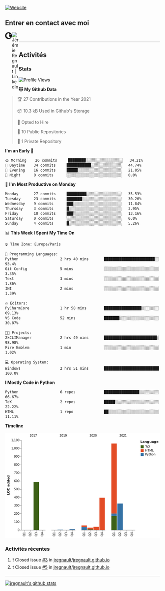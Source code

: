 [![Website](https://img.shields.io/website?logo=globe&label=jregnault.github.io&style=for-the-badge&url=https://jregnault.github.io)](https://jregnault.github.io)

## Entrer en contact avec moi

[<img align="left" alt="codeSTACKr.com" width="22px" src="https://raw.githubusercontent.com/iconic/open-iconic/master/svg/globe.svg" />][website]
[<img align="left" alt="Jérémie Regnault | LinkedIn" width="22px" src="https://cdn.jsdelivr.net/npm/simple-icons@v3/icons/linkedin.svg" />][linkedin]

<br />

---

## Activités

### Stats
<!--START_SECTION:waka-->
![Profile Views](http://img.shields.io/badge/Profile%20Views-0-blue)

**🐱 My Github Data** 

> 🏆 27 Contributions in the Year 2021
 > 
> 📦 10.3 kB Used in Github's Storage 
 > 
> 💼 Opted to Hire
 > 
> 📜 10 Public Repositories 
 > 
> 🔑 1 Private Repository 
 > 
**I'm an Early 🐤** 

```text
🌞 Morning    26 commits     ████████░░░░░░░░░░░░░░░░░   34.21% 
🌆 Daytime    34 commits     ███████████░░░░░░░░░░░░░░   44.74% 
🌃 Evening    16 commits     █████░░░░░░░░░░░░░░░░░░░░   21.05% 
🌙 Night      0 commits      ░░░░░░░░░░░░░░░░░░░░░░░░░   0.0%

```
📅 **I'm Most Productive on Monday** 

```text
Monday       27 commits     █████████░░░░░░░░░░░░░░░░   35.53% 
Tuesday      23 commits     ███████░░░░░░░░░░░░░░░░░░   30.26% 
Wednesday    9 commits      ███░░░░░░░░░░░░░░░░░░░░░░   11.84% 
Thursday     3 commits      █░░░░░░░░░░░░░░░░░░░░░░░░   3.95% 
Friday       10 commits     ███░░░░░░░░░░░░░░░░░░░░░░   13.16% 
Saturday     0 commits      ░░░░░░░░░░░░░░░░░░░░░░░░░   0.0% 
Sunday       4 commits      █░░░░░░░░░░░░░░░░░░░░░░░░   5.26%

```


📊 **This Week I Spent My Time On** 

```text
⌚︎ Time Zone: Europe/Paris

💬 Programming Languages: 
Python                   2 hrs 40 mins       ███████████████████████░░   93.4% 
Git Config               5 mins              ░░░░░░░░░░░░░░░░░░░░░░░░░   3.35% 
Text                     3 mins              ░░░░░░░░░░░░░░░░░░░░░░░░░   1.86% 
INI                      2 mins              ░░░░░░░░░░░░░░░░░░░░░░░░░   1.39%

🔥 Editors: 
PyCharmCore              1 hr 58 mins        █████████████████░░░░░░░░   69.13% 
VS Code                  52 mins             ███████░░░░░░░░░░░░░░░░░░   30.87%

🐱‍💻 Projects: 
2kCLIManager             2 hrs 49 mins       ████████████████████████░   98.98% 
Fire Emblem              1 min               ░░░░░░░░░░░░░░░░░░░░░░░░░   1.02%

💻 Operating System: 
Windows                  2 hrs 51 mins       █████████████████████████   100.0%

```

**I Mostly Code in Python** 

```text
Python                   6 repos             ████████████████░░░░░░░░░   66.67% 
TeX                      2 repos             █████░░░░░░░░░░░░░░░░░░░░   22.22% 
HTML                     1 repo              ██░░░░░░░░░░░░░░░░░░░░░░░   11.11%

```


**Timeline**

![Chart not found](https://raw.githubusercontent.com/jregnault/jregnault/master/charts/bar_graph.png) 


<!--END_SECTION:waka-->

### Activités récentes
<!--START_SECTION:activity-->
1. ❗️ Closed issue [#3](https://github.com/jregnault/jregnault.github.io/issues/3) in [jregnault/jregnault.github.io](https://github.com/jregnault/jregnault.github.io)
2. ❗️ Closed issue [#5](https://github.com/jregnault/jregnault.github.io/issues/5) in [jregnault/jregnault.github.io](https://github.com/jregnault/jregnault.github.io)
<!--END_SECTION:activity-->

---

[![jregnault's github stats](https://github-readme-stats.jregnault.vercel.app/api?username=jregnault&show_icons=true)](https://github.com/jregnault/github-readme-stats)

[website]: jregnault.github.io
[linkedin]: https://www.linkedin.com/in/j%C3%A9r%C3%A9mie-regnault-4a30b2138/
